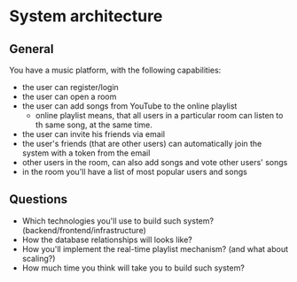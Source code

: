 # System architecture

## General

You have a music platform, with the following capabilities:

* the user can register/login
* the user can open a room 
* the user can add songs from YouTube to the online playlist
    * online playlist means, that all users in a particular room can listen to th same song, 
at the same time.
* the user can invite his friends via email
* the user's friends (that are other users) can automatically join the system with 
a token from the email
* other users in the room, can also add songs and vote other users' songs
* in the room you'll have a list of most popular users and songs

## Questions
* Which technologies you'll use to build such system? (backend/frontend/infrastructure)
* How the database relationships will looks like?
* How you'll implement the real-time playlist mechanism? (and what about scaling?)
* How much time you think will take you to build such system?